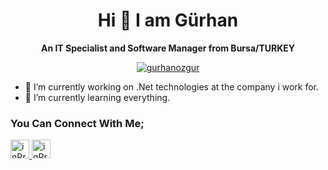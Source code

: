 <h1 align="center">Hi 👋 I am Gürhan</h1>
<p align="center">
<b>An IT Specialist and Software Manager from Bursa/TURKEY</b>
</p>
<p align="center">
<a href="https://github.com/ryo-ma/github-profile-trophy">
<img src="https://github-profile-trophy.vercel.app/?username=gurhanozgur&theme=onedark"
  alt="gurhanozgur"
  style="max-width: 100%"
/>
</a>
</p>

- 🔭 I’m currently working on .Net technologies at the company i work for.
- 🌱 I’m currently learning everything.

### You Can Connect With Me;
<a href="https://www.linkedin.com/in/gurhan-ozgur/" target="blank">
<img src="https://cdn-icons-png.flaticon.com/512/174/174857.png" 
     alt="inProfile" 
     width="30"/>
</a>
<a href="https://www.instagram.com/gurhanozgur/" target="_blank">
<img src="https://upload.wikimedia.org/wikipedia/commons/thumb/e/e7/Instagram_logo_2016.svg/768px-Instagram_logo_2016.svg.png" 
     alt="igProfile" 
     width="30"/>
</a>
